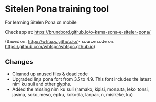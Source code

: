 # Sitelen Pona training tool

For learning Sitelen Pona on mobile

Check app at: https://brunobord.github.io/o-kama-sona-e-sitelen-pona/

(Based on: https://whtspc.github.io/ - source code on: https://github.com/whtspc/whtspc.github.io)

## Changes

* Cleaned up unused files & dead code
* Upgraded linja pona font from 3.5 to 4.9. This font includes the latest nimi ku suli and other glyphs.
* Added the missing nimi ku suli (namako, kipisi, monsuta, leko, tonsi, jasima, soko, meso, epiku, kokosila, lanpan, n, misikeke, ku)
